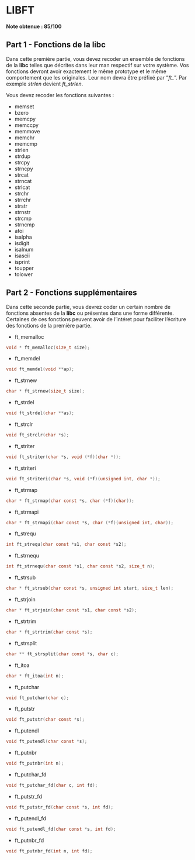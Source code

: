 # LIBFT

**Note obtenue : 85/100**

## Part 1 - Fonctions de la libc

Dans cette première partie, vous devez recoder un ensemble de fonctions de la **libc** telles que décrites dans leur man respectif sur votre système. Vos fonctions devront avoir exactement le même prototype et le même comportement que les originales. Leur nom devra être préfixé par “*ft_*”. Par exemple *strlen* devient *ft_strlen*.

Vous devez recoder les fonctions suivantes :
- memset
- bzero
- memcpy
- memccpy
- memmove
- memchr
- memcmp
- strlen
- strdup
- strcpy
- strncpy
- strcat
- strncat
- strlcat
- strchr
- strrchr
- strstr
- strnstr
- strcmp
- strncmp
- atoi
- isalpha
- isdigit
- isalnum
- isascii
- isprint
- toupper
- tolower

## Part 2 - Fonctions supplémentaires

Dans cette seconde partie, vous devrez coder un certain nombre de fonctions absentes de la **libc** ou présentes dans une forme différente. Certaines de ces fonctions peuvent avoir de l’intéret pour faciliter l’écriture des fonctions de la première partie.

- ft_memalloc
```c
void * ft_memalloc(size_t size);
```
- ft_memdel
```c
void ft_memdel(void **ap);
```
- ft_strnew
```c
char * ft_strnew(size_t size);
```
- ft_strdel
```c
void ft_strdel(char **as);
```
- ft_strclr
```c
void ft_strclr(char *s);
```
- ft_striter
```c
void ft_striter(char *s, void (*f)(char *));
```
- ft_striteri
```c
void ft_striteri(char *s, void (*f)(unsigned int, char *));
```
- ft_strmap
```c
char * ft_strmap(char const *s, char (*f)(char));
```
- ft_strmapi
```c
char * ft_strmapi(char const *s, char (*f)(unsigned int, char));
```
- ft_strequ
```c
int ft_strequ(char const *s1, char const *s2);
```
- ft_strnequ
```c
int ft_strnequ(char const *s1, char const *s2, size_t n);
```
- ft_strsub
```c
char * ft_strsub(char const *s, unsigned int start, size_t len);
```
- ft_strjoin
```c
char * ft_strjoin(char const *s1, char const *s2);
```
- ft_strtrim
```c
char * ft_strtrim(char const *s);
```
- ft_strsplit
```c
char ** ft_strsplit(char const *s, char c);
```
- ft_itoa
```c
char * ft_itoa(int n);
```
- ft_putchar
```c
void ft_putchar(char c);
```
- ft_putstr
```c
void ft_putstr(char const *s);
```
- ft_putendl
```c
void ft_putendl(char const *s);
```
- ft_putnbr
```c
void ft_putnbr(int n);
```
- ft_putchar_fd
```c
void ft_putchar_fd(char c, int fd);
```
- ft_putstr_fd
```c
void ft_putstr_fd(char const *s, int fd);
```
- ft_putendl_fd
```c
void ft_putendl_fd(char const *s, int fd);
```
- ft_putnbr_fd
```c
void ft_putnbr_fd(int n, int fd);
```


